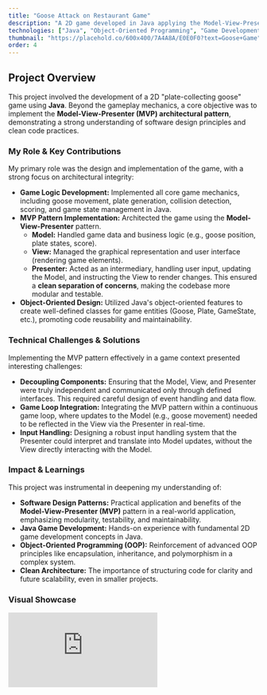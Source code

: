 ```yaml
---
title: "Goose Attack on Restaurant Game"
description: "A 2D game developed in Java applying the Model-View-Presenter (MVP) architectural pattern for clear separation of concerns."
technologies: ["Java", "Object-Oriented Programming", "Game Development"]
thumbnail: "https://placehold.co/600x400/7A4A8A/E0E0F0?text=Goose+Game"
order: 4
---
```


## Project Overview

This project involved the development of a 2D "plate-collecting goose" game using **Java**. Beyond the gameplay mechanics, a core objective was to implement the **Model-View-Presenter (MVP) architectural pattern**, demonstrating a strong understanding of software design principles and clean code practices.

### My Role & Key Contributions

My primary role was the design and implementation of the game, with a strong focus on architectural integrity:
* **Game Logic Development:** Implemented all core game mechanics, including goose movement, plate generation, collision detection, scoring, and game state management in Java.
* **MVP Pattern Implementation:** Architected the game using the **Model-View-Presenter** pattern.
    * **Model:** Handled game data and business logic (e.g., goose position, plate states, score).
    * **View:** Managed the graphical representation and user interface (rendering game elements).
    * **Presenter:** Acted as an intermediary, handling user input, updating the Model, and instructing the View to render changes. This ensured a **clean separation of concerns**, making the codebase more modular and testable.
* **Object-Oriented Design:** Utilized Java's object-oriented features to create well-defined classes for game entities (Goose, Plate, GameState, etc.), promoting code reusability and maintainability.

### Technical Challenges & Solutions

Implementing the MVP pattern effectively in a game context presented interesting challenges:
* **Decoupling Components:** Ensuring that the Model, View, and Presenter were truly independent and communicated only through defined interfaces. This required careful design of event handling and data flow.
* **Game Loop Integration:** Integrating the MVP pattern within a continuous game loop, where updates to the Model (e.g., goose movement) needed to be reflected in the View via the Presenter in real-time.
* **Input Handling:** Designing a robust input handling system that the Presenter could interpret and translate into Model updates, without the View directly interacting with the Model.

### Impact & Learnings

This project was instrumental in deepening my understanding of:
* **Software Design Patterns:** Practical application and benefits of the **Model-View-Presenter (MVP)** pattern in a real-world application, emphasizing modularity, testability, and maintainability.
* **Java Game Development:** Hands-on experience with fundamental 2D game development concepts in Java.
* **Object-Oriented Programming (OOP):** Reinforcement of advanced OOP principles like encapsulation, inheritance, and polymorphism in a complex system.
* **Clean Architecture:** The importance of structuring code for clarity and future scalability, even in smaller projects.

### Visual Showcase
<div class="aspect-video">
  <iframe class="w-full h-full" src="https://www.youtube.com/embed/RzzjXkOlHsI" title="YouTube video player" frameborder="0" allow="accelerometer; autoplay; clipboard-write; encrypted-media; gyroscope; picture-in-picture; web-share" allowfullscreen></iframe>
</div>